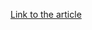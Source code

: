 [Link to the article](https://thehackernews.com/2025/07/secret-blizzard-deploys-malware-in-isp.html)
